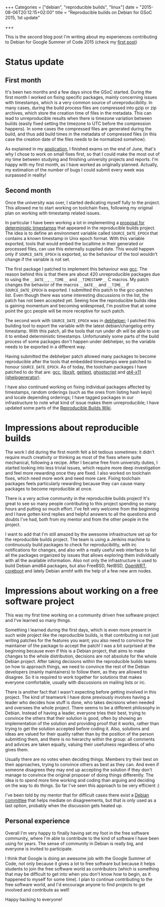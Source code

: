 +++
Categories = ["debian", "reproducible builds", "linux"]
date = "2015-08-06T20:12:15+02:00"
title = "Reproducible builds on Debian for GSoC 2015, 1st update"

+++

This is the second blog post I'm writing about my experiences contributing to Debian for Google Summer of Code 2015 (check my [first post](/post/reproducible_builds_debian_gsoc2015/))

# Status update

## First month

It's been two months and a few days since the GSoC started. During the first month I worked on fixing specific packages, mainly concerning issues with timestamps, which is a very common source of unreproducibility. In many cases, during the build process files are compressed into gzip or zip archives, which store the creation time of files in the metadata. This can lead to unreproducible results when there is timezone variation between builds (easily fixed setting the timezone to UTC before the compression happens). In some cases the compressed files are generated during the build, and thus add build times in the metadata of compressed files (in this case the creation date of the files needs to be normalized somehow). 

As explained in my [application](https://wiki.debian.org/SummerOfCode2015/StudentApplications/EduardSanou), I finished exams on the end of June, that's why I chose to work on small fixes first, so that I could make the most out of my time between studying and finishing university projects and reports.
I'm happy with my first month, as I have worked as originally planned. Actually, my estimation of the number of bugs I could submit every week was surpassed in reality!

## Second month

Once the university was over, I started dedicating myself fully to the project. This allowed me to start working on toolchain fixes, following my original plan on working with timestamp related issues.

In particular I have been working a lot in implementing a [proposal for deterministic timestamps](https://wiki.debian.org/ReproducibleBuilds/TimestampsProposal) that appeared in the reproducible builds project. The idea is to define an environment variable called `SOURCE_DATE_EPOCH` that contains a known timestamp in Unix epoch format. With this variable exported, tools that would embed the localtime in their generated or processed files, can use this externally supplied date. This would happen only if `SOURCE_DATE_EPOCH` is exported, so the behaviour of the tool wouldn't change if the variable is not set. 

The first package I patched to implement this behaviour was [gcc](https://gcc.gnu.org/ml/gcc-patches/2015-06/msg02210.html). The reason behind this is that there are about 420 unreproducible packages due to using the `__DATE__`, `__TIME__` and `__TIMESTAMP__` C macros. My patch changes the behavior of the macros `__DATE__` and `__TIME__` if `SOURCE_DATE_EPOCH` is exported. I submitted this patch to the gcc-patches list. Even though there was some interesting discussions in the list, the patch has not been accepted yet. Seeing how the reproducible builds idea is gaining momentum and becoming widespread, I'm positive that at some point the gcc people will be more receptive for such patch.

The second work with `SOURCE_DATE_EPOCH` was in [debhelper](https://bugs.debian.org/791823); I patched this building tool to export the variable with the latest debian/changelog entry timestamp. With this patch, all the tools that run under dh will be able to use it to embed deterministic timestamps. Unfortunately some parts of the build process of some packages don't happen under debhelper, so the variable needs to be exported in a different way.

Having submitted the debhelper patch allowed many packages to become reproducible after the tools that embedded timestamps were patched to honour `SOURCE_DATE_EPOCH`. As of today, the toolchain packages I have patched to do that are: [gcc](https://gcc.gnu.org/ml/gcc-patches/2015-06/msg02210.html), [libxslt](https://bugs.debian.org/791815), [gettext](https://bugs.debian.org/792687), [ghostscript](https://bugs.debian.org/794004) and [qt4-x11 (qhelpgenerator)](https://bugs.debian.org/794681).

I have also continued working on fixing individual packages affected by timestamps, random orderings (such as the ones from listing hash keys) and locale depending orderings; I have tagged packages in our infrastructure to note what kind of issue makes them unreproducible; I have updated some parts of the [Reproducible Builds Wiki](https://wiki.debian.org/ReproducibleBuilds).

# Impressions about reproducible builds

The work I did during the first month felt a bit tedious sometimes: it didn't require much creativity or thinking as most of the fixes where quite mechanical, following a recipe. After I became free from university duties, I started looking into less trivial issues, which require more deep investigation and feel more rewarding once they are fixed. I also worked on toolchain fixes, which need more work and need more care. Fixing toolchain packages feels particularly rewarding because they can cause many packages to become reproducible at once.

There is a very active community in the reproducible builds project! It's great to see so many people contributing to this project spending so many hours and putting so much effort. I've felt very welcome from the beginning and I have gotten kind replies and helpful answers to all the questions and doubts I've had, both from my mentor and from the other people in the project.

I want to add that I'm still amazed by the awesome infrastructure set up for the reproducible builds project. The team is using a Jenkins machine to continuously build packages to check for reproducibility, with irc notifications for changes, and also with a really useful web interface to list all the packages organized by issues that allows exploring them individually with all the available information. Also not only the infrastructure is used to build Debian amd64 packages, but also FreeBSD, NetBSD, [OpenWRT](https://reproducible.debian.net/openwrt/openwrt.html), [coreboot](https://reproducible.debian.net/coreboot/coreboot.html) and lately Debian armhf with the help of a few new arm nodes. 

# Impressions about working on a free software project

This was my first time working on a community driven free software project and I've learned so many things.

Something I learned during the first days, which is even more present in such wide project like the reproducible builds, is that contributing is not just writing patches for the features you want; you also need to convince the maintainer of the package to accept the patch! I was a bit surprised at the beginning because even if this is a Debian project, that aims to make changes to the whole distribution, decisions are not absolute for the whole Debian project. After taking decisions within the reproducible builds teams on how to approach things, we need to convince the rest of the Debian developers (mainly maintainers) to follow them, as they are allowed to disagree. So it is required to work together for solutions that makes everyone comfortable, usually with discussions on mailing lists or irc.

There is another fact that I wasn't expecting before getting involved in this project. The kind of teamwork I have done previously involves having a leader who decides how stuff is done, who takes decisions when needed and oversees the whole project. There seems to be a different philosophy in Debian. Instead of having a leader, everyone tries their best, trying to convince the others that their solution is good, often by showing an implementation of the solution and providing proof that it works, rather than trying to get the solution accepted before coding it. Also, solutions and ideas are valued for their quality rather than by the position of the person submitting them, and there is no hierarchy within the group: all comments and advices are taken equally, valuing their usefulness regardless of who gives them.

Usually there are no votes when deciding things. Members try their best on their approaches, trying to convince others as best as they can. And even if someone disagrees they may end up accepting the solution if they don't manage to convince the original proposer of doing things differently. The idea is to spend more time working and coding than arguing and deciding on the way to do things. So far I've seen this approach to be very efficient :)

I've been told by my mentor that for difficult cases there exist a [Debian committee](https://www.debian.org/devel/tech-ctte) that helps mediate on disagreements, but that is only used as a last option, probably when the discussion gets heated up.

## Personal experience

Overall I'm very happy to finally having set my foot in the free software community, where I'm able to contribute to the kind of software I have been using for years. The sense of community in Debian is really big, and everyone is invited to participate. 

I think that Google is doing an awesome job with the Google Summer of Code, not only because it gives a lot to free software but because it helps students to join the free software world as contributors (which is something that may be difficult to get into when you don't know how to begin, as it happened to myself for some time). I plan to continue contributing to the free software world, and I'd encourage anyone to find projects to get involved and contribute as well!

Happy hacking to everyone!

